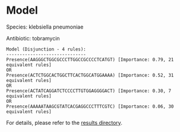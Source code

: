 
# Model

Species: klebsiella pneumoniae

Antibiotic: tobramycin

```
Model (Disjunction - 4 rules):
------------------------------
Presence(AAGGGCTGGCGCCCTTGGCCGCCCCTCATGT) [Importance: 0.79, 21 equivalent rules]
OR
Presence(ACTCTGGCACTGGCTTCACTGGCATGGAAAA) [Importance: 0.52, 31 equivalent rules]
OR
Presence(ACTATCAGGATCTCCCCTTGTGGAGGGGACT) [Importance: 0.30, 7 equivalent rules]
OR
Presence(AAAAATAAGCGTATCACGAGGCCCTTTCGTC) [Importance: 0.06, 30 equivalent rules]

```

For details, please refer to the [results directory](../../../../../results/scm_b/klebsiella%20pneumoniae/tobramycin/repeat_1/).

